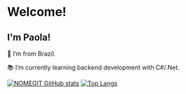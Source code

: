 # Welcome!

 

## I'm Paola!


:house_with_garden: I’m from Brazil.

:books: I’m currently learning backend development with C#/.Net.
 
[![NOMEGIT GitHub stats](https://github-readme-stats.vercel.app/api?username=Paola-Santanna&theme=radical)](/github-readme-stats)
[![Top Langs](https://github-readme-stats.vercel.app/api/top-langs/?username=Paola-Santanna&theme=radical&layout=compact)](https://github.com/paola-santanna/github-readme-stats)
